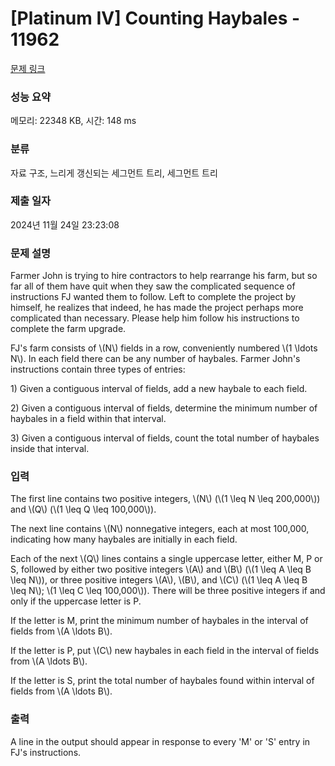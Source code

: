 # [Platinum IV] Counting Haybales - 11962 

[문제 링크](https://www.acmicpc.net/problem/11962) 

### 성능 요약

메모리: 22348 KB, 시간: 148 ms

### 분류

자료 구조, 느리게 갱신되는 세그먼트 트리, 세그먼트 트리

### 제출 일자

2024년 11월 24일 23:23:08

### 문제 설명

<p>Farmer John is trying to hire contractors to help rearrange his farm, but so far all of them have quit when they saw the complicated sequence of instructions FJ wanted them to follow. Left to complete the project by himself, he realizes that indeed, he has made the project perhaps more complicated than necessary. Please help him follow his instructions to complete the farm upgrade.</p>

<p>FJ's farm consists of \(N\) fields in a row, conveniently numbered \(1 \ldots N\). In each field there can be any number of haybales. Farmer John's instructions contain three types of entries:</p>

<p>1) Given a contiguous interval of fields, add a new haybale to each field.</p>

<p>2) Given a contiguous interval of fields, determine the minimum number of haybales in a field within that interval.</p>

<p>3) Given a contiguous interval of fields, count the total number of haybales inside that interval.</p>

### 입력 

 <p>The first line contains two positive integers, \(N\) (\(1 \leq N \leq 200,000\)) and \(Q\) (\(1 \leq Q \leq 100,000\)).</p>

<p>The next line contains \(N\) nonnegative integers, each at most 100,000, indicating how many haybales are initially in each field.</p>

<p>Each of the next \(Q\) lines contains a single uppercase letter, either M, P or S, followed by either two positive integers \(A\) and \(B\) (\(1 \leq A \leq B \leq N\)), or three positive integers \(A\), \(B\), and \(C\) (\(1 \leq A \leq B \leq N\); \(1 \leq C \leq 100,000\)). There will be three positive integers if and only if the uppercase letter is P.</p>

<p>If the letter is M, print the minimum number of haybales in the interval of fields from \(A \ldots B\).</p>

<p>If the letter is P, put \(C\) new haybales in each field in the interval of fields from \(A \ldots B\).</p>

<p>If the letter is S, print the total number of haybales found within interval of fields from \(A \ldots B\).</p>

### 출력 

 <p>A line in the output should appear in response to every 'M' or 'S' entry in FJ's instructions.</p>

